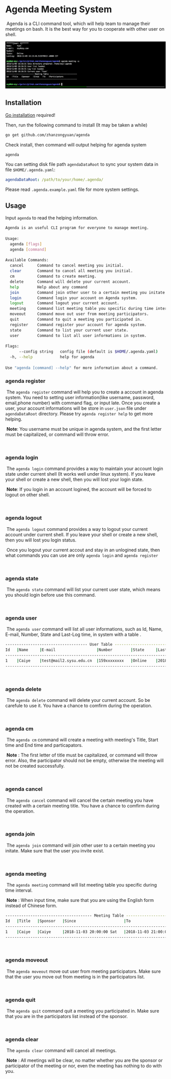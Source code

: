# Agenda Meeting System
​	Agenda is a CLI command tool, which will help team to manage their meetings on bash. It is the best way for you to cooperate with other user on shell.

![demo](asserts/demo.GIF)

## Installation

[Go installation](https://golang.org/doc/install) required!

Then, run the following command to install (It may be taken a while)

```bash
go get github.com/zhanzongyuan/agenda
```

Check install, then command will output helping for agenda system

```bash
agenda
```

You can setting disk file path `agendaDataRoot` to sync your system data in file `$HOME/.agenda.yaml`:

```yaml
agendaDataRoot: /path/to/your/home/.agenda/
```

Please read `.agenda.example.yaml` file for more system settings.



## Usage

Input `agenda` to read the helping information.

```bash
Agenda is an useful CLI program for everyone to manage meeting.

Usage:
  agenda [flags]
  agenda [command]

Available Commands:
  cancel      Command to cancel meeting you initial.
  clear       Command to cancel all meeting you initial.
  cm          Command to create meeting.
  delete      Command will delete your current account.
  help        Help about any command
  join        Command join other user to a certain meeting you initate.
  login       Command login your account on Agenda system.
  logout      Command logout your current account.
  meeting     Command list meeting table you specific during time interval.
  moveout     Command move out user from meeting participators.
  quit        Command to quit a meeting you participated in.
  register    Command register your account for agenda system.
  state       Command to list your current user state.
  user        Command to list all user informations in system.

Flags:
      --config string   config file (default is $HOME/.agenda.yaml)
  -h, --help            help for agenda

Use "agenda [command] --help" for more information about a command.

```



### agenda register

​	The `agenda register` command will help you to create a account in agenda system. You need to setting user information(like username, password, email,phone number) with command flag, or input late. Once you create a user, your account informations will be store in `user.json` file under `agendaDataRoot` directory. Please try `agenda register help` to get more helping.

​	**Note**: You username must be unique in agenda system, and the first letter must be capitalized, or command will throw error.

</br>

### agenda login

​	The `agenda login` command provides a way to maintain your account login state under current shell (It works well under linux system). If you leave your shell or create a new shell, then you will lost your login state.

​	**Note**: If you login in an account logined, the account will be forced to logout on other shell.

</br>

### agenda logout

​	The `agenda logout` command provides a way to logout your current account under current shell. If you leave your shell or create a new shell, then you will lost you login status.

​	Once you logout your current accout and stay in an unlogined state, then what commands you can use are only `agenda login` and `agenda register`

</br>

### agenda state

​	The `agenda state` command will list your current user state, which means you should  login before use this command.

</br>

### agenda user

​	The `agenda user` command will list all user informations, such as Id, Name, E-mail, Number, State and Last-Log time,   in system with a table .

```bash
------------------------------------ User Table -----------------------------------------
Id   |Name     |E-mail                  |Number        |State     |Last-Log     
-----------------------------------------------------------------------------------------
1    |Caiye    |test@mail2.sysu.edu.cn  |159xxxxxxxx   |Online    |2018-11-03 17:32:39 Sat
-----------------------------------------------------------------------------------------
```

</br>

### agenda delete

​	The `agenda delete` command will delete your current account. So be carefule to use it. You have a chance to comfirm during the operation.

</br>

### agenda cm

​	The `agenda cm` command will create a meeting with meeting's Title, Start time and End time and particapators. 

​	**Note** : The first letter of title must be capitalized, or command will throw error. Also, the participator should not be empty, otherwise the meeting will not be created successfully.

</br>

### agenda cancel

​	The `agenda cancel` command will cancel the certain meeting you have created with a certain meeting title. You have a chance to comfirm during the operation.

</br>

### agenda join

​	The `agenda join` command will join other user to a certain meeting you initate. Make sure that the user you invite exist. 

</br>

### agenda meeting

​	The `agenda meeting` command will list meeting table you specific during time interval.

​	**Note** :  When input time, make sure that you are using the English form instead of Chinese form. 

```bash
-------------------------------------- Meeting Table -------------------------------------------
Id   |Title   |Sponsor   |Since                     |To                        |Participators  
------------------------------------------------------------------------------------------------
1    |Caiye   |Caiye     |2018-11-03 20:00:00 Sat   |2018-11-03 21:00:00 Sat   |Yvonne,        
------------------------------------------------------------------------------------------------
```

</br>


### agenda moveout

​	The `agenda moveout` move out user from meeting participators. Make sure that the user you move out from meeting is in the participators list. 

</br>

### agenda quit

​	The `agenda quit` command quit a meeting you participated in.  Make sure that you are in the participators list instead of the sponsor.

</br>

### agenda clear

​	The `agenda clear` command will cancel all meetings. 

​	**Note** : All meetings will be clear, no matter whether you are the sponsor or participator of the meeting or nor, even the meeting has nothing to do with you.



